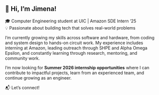 ## 👋 Hi, I’m Jimena!

🎓 Computer Engineering student at UIC | Amazon SDE Intern ‘25  
💡 Passionate about building tech that solves real-world problems

I’m currently growing my skills across software and hardware, from coding and system design to hands-on circuit work. My experience includes interning at Amazon, leading outreach through SHPE and Alpha Omega Epsilon, and constantly learning through research, mentoring, and community work.

I’m now looking for **Summer 2026 internship opportunities** where I can contribute to impactful projects, learn from an experienced team, and continue growing as an engineer.

📬 Let’s connect!

